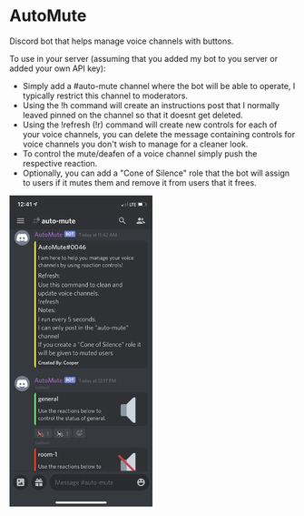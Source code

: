 # AutoMute
Discord bot that helps manage voice channels with buttons.

To use in your server (assuming that you added my bot to you server or added your own API key):
* Simply add a #auto-mute channel where the bot will be able to operate, I typically restrict this channel to moderators.
* Using the !h command will create an instructions post that I normally leaved pinned on the channel so that it doesnt get deleted.
* Using the !refresh (!r) command will create new controls for each of your voice channels, you can delete the message containing controls for voice channels you don't wish to manage for a cleaner look.
* To control the mute/deafen of a voice channel simply push the respective reaction.
* Optionally, you can add a "Cone of Silence" role that the bot will assign to users if it mutes them and remove it from users that it frees.



<img src="https://github.com/Cooperw/AutoMute/blob/master/preview.png?raw=true" width="50%">
